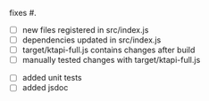 fixes #<!-- number of fixed issue -->.

<!-- add a short description of the changes here -->

<!-- these actions are mandatory: -->
- [ ] new files registered in src/index.js
- [ ] dependencies updated in src/index.js
- [ ] target/ktapi-full.js contains changes after build
- [ ] manually tested changes with target/ktapi-full.js
<!-- these actions are optional but are greatly appreciated -->
- [ ] added unit tests
- [ ] added jsdoc
